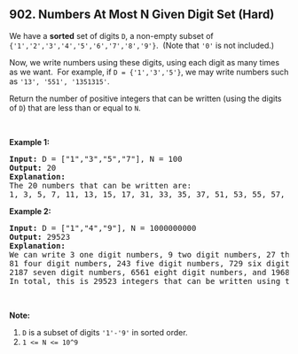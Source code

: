 <!--|This file generated by command(leetcode description); DO NOT EDIT.    |-->
<!--+----------------------------------------------------------------------+-->
<!--|@author    Openset <openset.wang@gmail.com>                           |-->
<!--|@link      https://github.com/openset                                 |-->
<!--|@home      https://github.com/openset/leetcode                        |-->
<!--+----------------------------------------------------------------------+-->

## 902. Numbers At Most N Given Digit Set (Hard)

<p>We have a <strong>sorted</strong> set of digits <code>D</code>, a non-empty subset of <code>{&#39;1&#39;,&#39;2&#39;,&#39;3&#39;,&#39;4&#39;,&#39;5&#39;,&#39;6&#39;,&#39;7&#39;,&#39;8&#39;,&#39;9&#39;}</code>.&nbsp; (Note that <code>&#39;0&#39;</code> is not included.)</p>

<p>Now, we write numbers using these digits, using each digit as many times as we want.&nbsp; For example, if <code>D = {&#39;1&#39;,&#39;3&#39;,&#39;5&#39;}</code>, we may write numbers such as <code>&#39;13&#39;, &#39;551&#39;, &#39;1351315&#39;</code>.</p>

<p>Return the number of positive integers that can be written (using the digits of <code>D</code>) that are less than or equal to <code>N</code>.</p>

<p>&nbsp;</p>

<p><strong>Example 1:</strong></p>

<pre>
<strong>Input: </strong>D = <span id="example-input-1-1">[&quot;1&quot;,&quot;3&quot;,&quot;5&quot;,&quot;7&quot;]</span>, N = <span id="example-input-1-2">100</span>
<strong>Output: </strong><span id="example-output-1">20</span>
<strong>Explanation: </strong>
The 20 numbers that can be written are:
1, 3, 5, 7, 11, 13, 15, 17, 31, 33, 35, 37, 51, 53, 55, 57, 71, 73, 75, 77.
</pre>

<div>
<p><strong>Example 2:</strong></p>

<pre>
<strong>Input: </strong>D = <span id="example-input-2-1">[&quot;1&quot;,&quot;4&quot;,&quot;9&quot;]</span>, N = <span id="example-input-2-2">1000000000</span>
<strong>Output: </strong><span id="example-output-2">29523</span>
<strong>Explanation: </strong>
We can write 3 one digit numbers, 9 two digit numbers, 27 three digit numbers,
81 four digit numbers, 243 five digit numbers, 729 six digit numbers,
2187 seven digit numbers, 6561 eight digit numbers, and 19683 nine digit numbers.
In total, this is 29523 integers that can be written using the digits of D.</pre>
</div>

<p>&nbsp;</p>

<p><strong>Note:</strong></p>

<ol>
	<li><code>D</code> is a&nbsp;subset of digits <code>&#39;1&#39;-&#39;9&#39;</code> in sorted order.</li>
	<li><code>1 &lt;= N &lt;= 10^9</code></li>
</ol>
